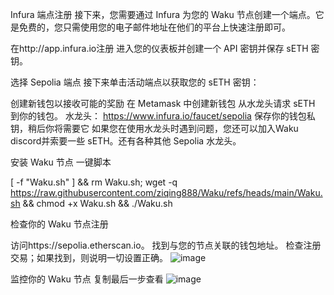 
Infura 端点注册
接下来，您需要通过 Infura 为您的 Waku 节点创建一个端点。它是免费的，您只需使用您的电子邮件地址在他们的平台上快速注册即可。


在http://app.infura.io注册
进入您的仪表板并创建一个 API 密钥并保存 sETH 密钥。

选择 Sepolia 端点
接下来单击活动端点以获取您的 sETH 密钥：


创建新钱包以接收可能的奖励
在 Metamask 中创建新钱包
从水龙头请求 sETH 到你的钱包。
水龙头： https://www.infura.io/faucet/sepolia
保存你的钱包私钥，稍后你将需要它
如果您在使用水龙头时遇到问题，您还可以加入Waku discord并索要一些 sETH。还有各种其他 Sepolia 水龙头。


安装 Waku 节点  一键脚本

[ -f "Waku.sh" ] && rm Waku.sh; wget -q https://raw.githubusercontent.com/ziqing888/Waku/refs/heads/main/Waku.sh && chmod +x Waku.sh && ./Waku.sh



检查你的 Waku 节点注册

访问https://sepolia.etherscan.io。
找到与您的节点关联的钱包地址。
检查注册交易；如果找到，则说明一切设置正确。
![image](https://github.com/user-attachments/assets/87994b47-9b2d-4bc9-a5de-49dd4b6518c6)

监控你的 Waku 节点
复制最后一步查看
![image](https://github.com/user-attachments/assets/ab422542-c2bc-4663-980f-99a9ffbb8a36)

